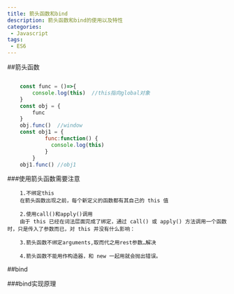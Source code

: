 ```yaml
---
title: 箭头函数和bind
description: 箭头函数和bind的使用以及特性
categories:
 - Javascript
tags: 
 - ES6
---
```


##箭头函数

```javascript

    const func = ()=>{
        console.log(this)  //this指向global对象
    }
    const obj = {
        func
    }
    obj.func()  //window
    const obj1 = {
            func:function() {
              console.log(this)
            }
        }
    obj1.func() //obj1
 ```

###使用箭头函数需要注意

        1.不绑定this
        在箭头函数出现之前，每个新定义的函数都有其自己的 this 值
        
        2.使用call()和apply()调用
        由于 this 已经在词法层面完成了绑定，通过 call() 或 apply() 方法调用一个函数时，只是传入了参数而已，对 this 并没有什么影响：
        
        3.箭头函数不绑定arguments,取而代之用rest参数…解决
        
        4.箭头函数不能用作构造器，和 new 一起用就会抛出错误。
        

##bind

###bind实现原理
```javascript


```
  


